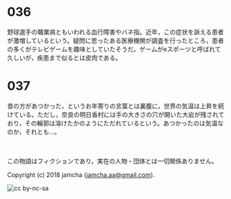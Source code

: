 

# 036

野球選手の職業病ともいわれる血行障害やバネ指。近年，この症状を訴える患者が激増しているという。疑問に思ったある医療機関が調査を行ったところ，患者の多くがテレビゲームを趣味としていたそうだ。ゲームがeスポーツと呼ばれて久しいが，疾患まで似るとは皮肉である。  


# 037

昔の方があつかった，というお年寄りの言葉とは裏腹に，世界の気温は上昇を続けている。ただし，奈良の明日香村には手の大きさの穴が開いた大岩が残されており，その輪郭は溶けたかのようにただれているという。あつかったのは気温なのか，それとも…。  

<br>  
<br>  
この物語はフィクションであり，実在の人物・団体とは一切関係ありません。  

Copyright (c) 2018 jamcha (jamcha.aa@gmail.com).  

![cc by-nc-sa](http://i.creativecommons.org/l/by-nc-sa/4.0/88x31.png)  


